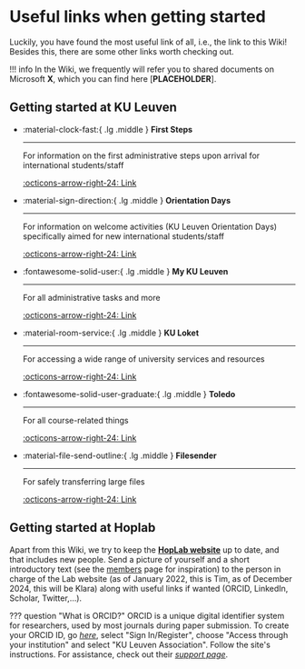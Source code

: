 # Useful links when getting started 

Luckily, you have found the most useful link of all, i.e., the link to this Wiki! Besides this, there are some other links worth checking out. 

!!! info
    In the Wiki, we frequently will refer you to shared documents on Microsoft **X**, which you can find here [**PLACEHOLDER**].

## Getting started at KU Leuven
<div class="grid cards" markdown>

-   :material-clock-fast:{ .lg .middle } __First Steps__

    ---

    For information on the first administrative steps upon arrival for international students/staff

    [:octicons-arrow-right-24: Link](https://admin.kuleuven.be/personeel/english/international_staff/first_steps_upon_arrival)

-   :material-sign-direction:{ .lg .middle } __Orientation Days__

    ---

    For information on welcome activities (KU Leuven Orientation Days) specifically aimed for new international students/staff

    [:octicons-arrow-right-24: Link](https://www.kuleuven.be/english/stuvo/pangaea/orientation-days)

-   :fontawesome-solid-user:{ .lg .middle } __My KU Leuven__

    ---

    For all administrative tasks and more

    [:octicons-arrow-right-24: Link](https://admin.kuleuven.be/mykuleuven/en/mykuleuven)

-   :material-room-service:{ .lg .middle } __KU Loket__

    ---

    For accessing a wide range of university services and resources

    [:octicons-arrow-right-24: Link](https://www.kuleuven.be/kuloket)
    
-   :fontawesome-solid-user-graduate:{ .lg .middle } __Toledo__

    ---

    For all course-related things

    [:octicons-arrow-right-24: Link](https://toledo.kuleuven.be/english/)
    
-   :material-file-send-outline:{ .lg .middle } __Filesender__

    ---

    For safely transferring large files

    [:octicons-arrow-right-24: Link](https://filesender.belnet.be/)
    
</div>

## Getting started at Hoplab

Apart from this Wiki, we try to keep the [**HopLab website**](https://www.hoplab.be/) up to date, and that includes new people. Send a picture of yourself and a short introductory text (see the [members](https://www.hoplab.be/people/) page for inspiration) to the person in charge of the Lab website (as of January 2022, this is Tim, as of December 2024, this will be Klara) along with useful links if wanted (ORCID, LinkedIn, Scholar, Twitter,…).

??? question "What is ORCID?"
    ORCID is a unique digital identifier system for researchers, used by most journals during paper submission. To create your ORCID ID, go [*here*](https://orcid.org/), select "Sign In/Register", choose "Access through your institution" and select "KU Leuven Association". Follow the site's instructions. For assistance, check out their [*support page*](https://support.orcid.org/hc/en-us/articles/360006897454-How-do-I-register-for-an-ORCID-ID).
